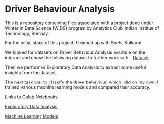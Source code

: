 # Driver Behaviour Analysis
This is a repository containing files associated with a project done under Winter in Data Science (WiDS) program by Analytics Club, Indian Institue of Technology, Bombay.

For the initial stage of this project, I teamed up with Sneha Kulkarni.

We looked for datasets on Driver Behaviour Analysis available on the internet and chose the following dataset to further work with - [Dataset](https://www.kaggle.com/datasets/dasmehdixtr/carla-driver-behaviour-dataset)

Then we performed Exploratory Data Analysis to extract some useful insights from the dataset.

The next task was to classify the driver behaviour, which I did on my own. I trained various machine learning models and compared their accuracy.

Links to Colab Notebooks-

[Exploratory Data Analysis](https://colab.research.google.com/drive/1qPepN3XzIQgdF4QN3pEJAJUagEhTYEeK?usp=sharing)

[Machine Learning Models](https://colab.research.google.com/drive/11vVPjGLcZjSTgv909Tdk6kJ2uHHT7Vxj?usp=sharing)

